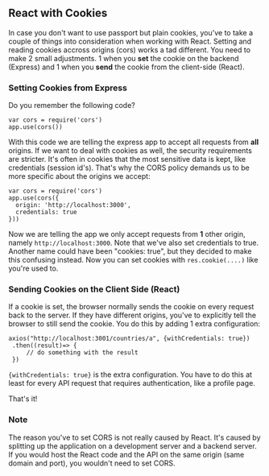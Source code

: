 ## React with Cookies

In case you don't want to use passport but plain cookies, you've to take a couple of things into consideration when working with React. Setting and reading cookies accross origins (cors) works a tad different. You need to make 2 small adjustments. 1 when you **set** the cookie on the backend (Express) and 1 when you **send** the cookie from the client-side (React).

### Setting Cookies from Express
Do you remember the following code?
```
var cors = require('cors')
app.use(cors())
```
With this code we are telling the express app to accept all requests from **all** origins. If we want to deal with cookies as well, the security requirements are stricter. It's often in cookies that the most sensitive data is kept, like credentials (session id's). That's why the CORS policy demands us to be more specific about the origins we accept:
```
var cors = require('cors')
app.use(cors({
  origin: 'http://localhost:3000',
  credentials: true
}))
```
Now we are telling the app we only accept requests from **1** other origin, namely `http://localhost:3000`. Note that we've also set credentials to true. Another name could have been "cookies: true", but they decided to make this confusing instead. Now you can set cookies with `res.cookie(....)` like you're used to.

### Sending Cookies on the Client Side (React)
If a cookie is set, the browser normally sends the cookie on every request back to the server. If they have different origins, you've to explicitly tell the browser to still send the cookie. You do this by adding 1 extra configuration:
```
axios("http://localhost:3001/countries/a", {withCredentials: true})
 .then((result)=> {
     // do something with the result
 })
```
`{withCredentials: true}` is the extra configuration. You have to do this at least for every API request that requires authentication, like a profile page.

That's it!

### Note
The reason you've to set CORS is not really caused by React. It's caused by splitting up the application on a development server and a backend server. If you would host the React code and the API on the same origin (same domain and port), you wouldn't need to set CORS.